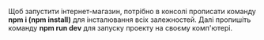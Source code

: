 Щоб запустити інтернет-магазин, потрібно в консолі прописати команду <b>npm i (npm install)</b> для інсталювання всіх залежностей. Далі пропишіть команду **npm run dev** для запуску проекту на своєму комп'ютері.
